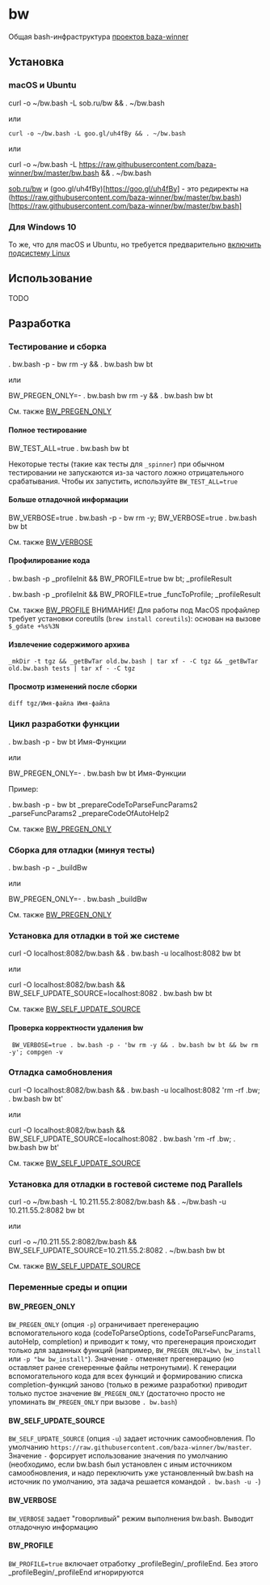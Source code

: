 # bw

Общая bash-инфраструктура [проектов baza-winner](https://github.com/baza-winner)

## Установка

### macOS и Ubuntu

  curl -o ~/bw.bash -L sob.ru/bw && . ~/bw.bash

или

	curl -o ~/bw.bash -L goo.gl/uh4fBy && . ~/bw.bash

или

  curl -o ~/bw.bash -L https://raw.githubusercontent.com/baza-winner/bw/master/bw.bash && . ~/bw.bash

[sob.ru/bw](https://sob.ru/bw) и (goo.gl/uh4fBy)[https://goo.gl/uh4fBy] - это редиректы на (https://raw.githubusercontent.com/baza-winner/bw/master/bw.bash)[https://raw.githubusercontent.com/baza-winner/bw/master/bw.bash]

### Для Windows 10

То же, что для macOS и Ubuntu, но требуется предварительно [включить подсистему Linux](https://docs.microsoft.com/en-us/windows/wsl/install-win10)

## Использование

TODO

## Разработка

### Тестирование и cборка

  . bw.bash -p - bw rm -y && . bw.bash bw bt

или

  BW_PREGEN_ONLY=- . bw.bash bw rm -y && . bw.bash bw bt

См. также [BW_PREGEN_ONLY](#bw_pregen_only)


#### Полное тестирование

  BW_TEST_ALL=true . bw.bash bw bt

Некоторые тесты (такие как тесты для `_spinner`) при обычном тестировании не запускаются из-за частого ложно отрицательного срабатывания. Чтобы их запустить, используйте `BW_TEST_ALL=true`

#### Больше отладочной информации

  BW_VERBOSE=true . bw.bash -p - bw rm -y; BW_VERBOSE=true  . bw.bash bw bt

См. также [BW_VERBOSE](#bw_verbose)

#### Профилирование кода

  . bw.bash -p _profileInit && BW_PROFILE=true bw bt; _profileResult

  . bw.bash -p _profileInit && BW_PROFILE=true _funcToProfile; _profileResult

См. также [BW_PROFILE](#bw_profile)
ВНИМАНИЕ! Для работы под MacOS профайлер требует установки coreutils (`brew install coreutils`): основан на вызове `$_gdate +%s%3N`

#### Извлечение содержимого архива

	_mkDir -t tgz && _getBwTar old.bw.bash | tar xf - -C tgz && _getBwTar old.bw.bash tests | tar xf - -C tgz

#### Просмотр изменений после сборки

	diff tgz/Имя-файла Имя-файла

### Цикл разработки функции

  . bw.bash -p - bw bt Имя-Функции

или

  BW_PREGEN_ONLY=- . bw.bash bw bt Имя-Функции

Пример:

  . bw.bash -p - bw bt _prepareCodeToParseFuncParams2 _parseFuncParams2 _prepareCodeOfAutoHelp2

См. также [BW_PREGEN_ONLY](#bw_pregen_only)

### Сборка для отладки (минуя тесты)

  . bw.bash -p - _buildBw

или

  BW_PREGEN_ONLY=- . bw.bash _buildBw

См. также [BW_PREGEN_ONLY](#bw_pregen_only)

### Установка для отладки в той же системе

  curl -O localhost:8082/bw.bash && . bw.bash -u localhost:8082 bw bt

или

  curl -O localhost:8082/bw.bash && BW_SELF_UPDATE_SOURCE=localhost:8082 . bw.bash bw bt

См. также [BW_SELF_UPDATE_SOURCE](#bw_self_update_source)

#### Проверка корректности удаления bw

	 BW_VERBOSE=true . bw.bash -p - 'bw rm -y && . bw.bash bw bt && bw rm -y'; compgen -v

### Отладка самобновления

  curl -O localhost:8082/bw.bash && . bw.bash -u localhost:8082 'rm -rf .bw; . bw.bash bw bt'

или

  curl -O localhost:8082/bw.bash && BW_SELF_UPDATE_SOURCE=localhost:8082 . bw.bash  'rm -rf .bw; . bw.bash bw bt'

См. также [BW_SELF_UPDATE_SOURCE](#bw_self_update_source)

### Установка для отладки в гостевой системе под Parallels

  curl -o ~/bw.bash -L 10.211.55.2:8082/bw.bash && . ~/bw.bash -u 10.211.55.2:8082 bw bt

или

  curl -o ~/10.211.55.2:8082/bw.bash && BW_SELF_UPDATE_SOURCE=10.211.55.2:8082 . ~/bw.bash bw bt

См. также [BW_SELF_UPDATE_SOURCE](#bw_self_update_source)

### Переменные среды и опции

#### BW_PREGEN_ONLY

`BW_PREGEN_ONLY` (опция `-p`) ограничивает прегенерацию вспомогательного кода (codeToParseOptions, codeToParseFuncParams, autoHelp, completion) и приводит к тому, что прегенерация происходит только для заданных функций (например, `BW_PREGEN_ONLY=bw\ bw_install` или `-p "bw bw_install"`). Значение `-` отменяет прегенерацию (но оставляет ранее сгенеренные файлы нетронутыми). К генерации вспомогательного кода для всех функций и формированию списка completion-функций заново (только в режиме разработки) приводит только пустое значение `BW_PREGEN_ONLY` (достаточно просто не упоминать `BW_PREGEN_ONLY` при вызове `. bw.bash`)

#### BW_SELF_UPDATE_SOURCE

`BW_SELF_UPDATE_SOURCE` (опция `-u`) задает источник самообновления. По умолчанию `https://raw.githubusercontent.com/baza-winner/bw/master`.
Значение `-` форсирует использование значения по умолчанию (необходимо, если bw.bash был установлен с иным источником самообновления, и надо переключить уже установленный bw.bash на источник по умолчанию, эта задача решается командой `. bw.bash -u -`)

#### BW_VERBOSE

`BW_VERBOSE` задает "говорливый" режим выполнения bw.bash. Выводит отладочную информацию

#### BW_PROFILE

`BW_PROFILE=true` включает отработку _profileBegin/_profileEnd. Без этого _profileBegin/_profileEnd игнорируются
